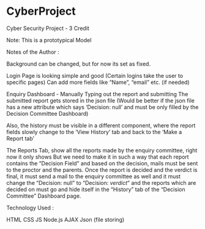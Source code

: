 # CyberProject
Cyber Security Project - 3 Credit

Note: This is a prototypical Model

Notes of the Author :

Background can be changed, but for now its set as fixed.

Login Page is looking simple and good (Certain logins take the user to specific pages)
Can add more fields like “Name”, “email” etc. (if needed)

Enquiry Dashboard - Manually Typing out the report and submitting
The submitted report gets stored in the json file 
(Would be better if the json file has a new attribute which says ‘Decision: null’ and must be only filled by the Decision Committee Dashboard)

Also, the history must be visible in a different component, where the report fields slowly change to the ‘View History’ tab and back to the ‘Make a Report tab’

The Reports Tab, show all the reports made by the enquiry committee, right now it only shows
But we need to make it in such a way that each report contains the “Decision Field” and based on the decision, mails must be sent to the proctor and the parents. Once the report is decided and the verdict is final, it must send a mail to the enquiry committee as well and it must change the “Decision: null” to “Decision: *verdict*” and the reports which are decided on must go and hide itself in the “History” tab of the “Decision Committee” Dashboard page.

Technology Used :

HTML
CSS
JS
Node.js
AJAX
Json (file storing)

